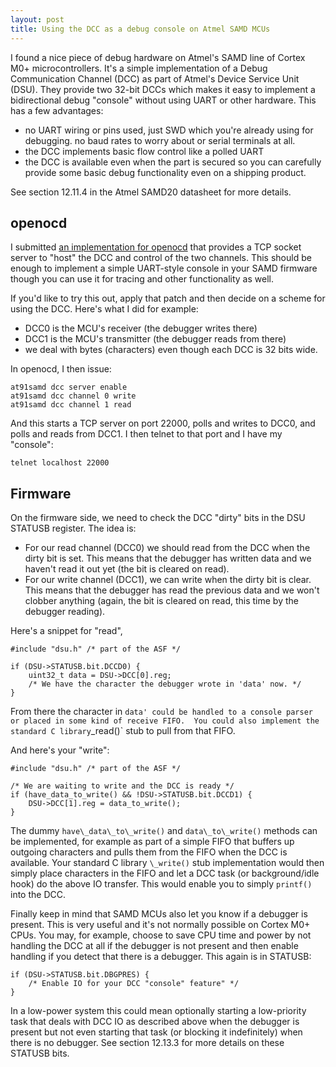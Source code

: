 ```yaml
---
layout: post
title: Using the DCC as a debug console on Atmel SAMD MCUs
---
```


I found a nice piece of debug hardware on Atmel's SAMD line of Cortex M0+ microcontrollers.  It's a simple implementation of a Debug Communication Channel (DCC) as part of Atmel's Device Service Unit (DSU).  They provide two 32-bit DCCs which makes it easy to implement a bidirectional debug "console" without using UART or other hardware.  This has a few advantages:

- no UART wiring or pins used, just SWD which you're already using for debugging.  no baud rates to worry about or serial terminals at all.
- the DCC implements basic flow control like a polled UART
- the DCC is available even when the part is secured so you can carefully provide some basic debug functionality even on a shipping product.

See section 12.11.4 in the Atmel SAMD20 datasheet for more details.

## openocd

I submitted [an implementation for openocd](http://openocd.zylin.com/#/c/2692/) that provides a TCP socket server to "host" the DCC and control of the two channels.  This should be enough to implement a simple UART-style console in your SAMD firmware though you can use it for tracing and other functionality as well.

If you'd like to try this out, apply that patch and then decide on a scheme for using the DCC.  Here's what I did for example:

- DCC0 is the MCU's receiver (the debugger writes there)
- DCC1 is the MCU's transmitter (the debugger reads from there)
- we deal with bytes (characters) even though each DCC is 32 bits wide.

In openocd, I then issue:

    at91samd dcc server enable
    at91samd dcc channel 0 write
    at91samd dcc channel 1 read

And this starts a TCP server on port 22000, polls and writes to DCC0, and polls and reads from DCC1.  I then telnet to that port and I have my "console":

    telnet localhost 22000

## Firmware

On the firmware side, we need to check the DCC "dirty" bits in the DSU STATUSB
register.  The idea is:

- For our read channel (DCC0) we should read from the DCC when the dirty bit is set.  This means that the debugger has written data and we haven't read it out yet (the bit is cleared on read).
- For our write channel (DCC1), we can write when the dirty bit is clear.  This means that the debugger has read the previous data and we won't clobber anything (again, the bit is cleared on read, this time by the debugger reading).

Here's a snippet for "read",

    #include "dsu.h" /* part of the ASF */

    if (DSU->STATUSB.bit.DCCD0) {
        uint32_t data = DSU->DCC[0].reg;
        /* We have the character the debugger wrote in 'data' now. */
    }

From there the character in `data' could be handled to a console parser or placed in some kind of receive FIFO.  You could also implement the standard C library`\_read()` stub to pull from that FIFO.

And here's your "write":

    #include "dsu.h" /* part of the ASF */

    /* We are waiting to write and the DCC is ready */
    if (have_data_to_write() && !DSU->STATUSB.bit.DCCD1) {
        DSU->DCC[1].reg = data_to_write();
    }

The dummy `have\_data\_to\_write()` and `data\_to\_write()` methods can be implemented, for example as part of a simple FIFO that buffers up outgoing characters and pulls them from the FIFO when the DCC is available.  Your standard C library `\_write()` stub implementation would then simply place characters in the FIFO and let a DCC task (or background/idle hook) do the above IO transfer.  This would enable you to simply `printf()` into the DCC.

Finally keep in mind that SAMD MCUs also let you know if a debugger is present.  This is very useful and it's not normally possible on Cortex M0+ CPUs.  You may, for example, choose to save CPU time and power by not handling the DCC at all if the debugger is not present and then enable handling if you detect that there is a debugger.  This again is in STATUSB:

    if (DSU->STATUSB.bit.DBGPRES) {
        /* Enable IO for your DCC "console" feature" */
    }

In a low-power system this could mean optionally starting a low-priority task that deals with DCC IO as described above when the debugger is present but not even starting that task (or blocking it indefinitely) when there is no debugger.  See section 12.13.3 for more details on these STATUSB bits.
